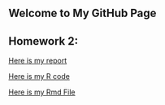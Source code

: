 ## Welcome to My GitHub Page

## Homework 2:

[Here is my report](https://bu-ie-360.github.io/spring22-fatih-chetin/Files/IE360-HW1.html)

[Here is my R code](https://github.com/BU-IE-360/spring22-fatih-chetin/blob/gh-pages/Files/IE360%20HW1.R)

[Here is my Rmd File](https://github.com/BU-IE-360/spring22-fatih-chetin/blob/gh-pages/Files/IE360%20HW1.Rmd)




